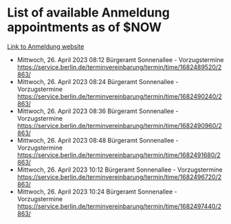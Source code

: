 # List of available Anmeldung appointments as of $NOW
[Link to Anmeldung website](https://service.berlin.de/terminvereinbarung/termin/tag.php?termin=1&anliegen[]=120686&dienstleisterlist=122210,122217,327316,122219,327312,122227,327314,122231,327346,122243,327348,122254,122252,329742,122260,329745,122262,329748,122271,327278,122273,327274,122277,327276,330436,122280,327294,122282,327290,122284,327292,122291,327270,122285,327266,122286,327264,122296,327268,150230,329760,122297,327286,122294,327284,122312,329763,122314,329775,122304,327330,122311,327334,122309,327332,317869,122281,327352,122279,329772,122283,122276,327324,122274,327326,122267,329766,122246,327318,122251,327320,122257,327322,122208,327298,122226,327300&herkunft=http%3A%2F%2Fservice.berlin.de%2Fdienstleistung%2F120686%2F)
- Mittwoch, 26. April 2023 08:12 Bürgeramt Sonnenallee - Vorzugstermine https://service.berlin.de/terminvereinbarung/termin/time/1682489520/2863/
- Mittwoch, 26. April 2023 08:24 Bürgeramt Sonnenallee - Vorzugstermine https://service.berlin.de/terminvereinbarung/termin/time/1682490240/2863/
- Mittwoch, 26. April 2023 08:36 Bürgeramt Sonnenallee - Vorzugstermine https://service.berlin.de/terminvereinbarung/termin/time/1682490960/2863/
- Mittwoch, 26. April 2023 08:48 Bürgeramt Sonnenallee - Vorzugstermine https://service.berlin.de/terminvereinbarung/termin/time/1682491680/2863/
- Mittwoch, 26. April 2023 10:12 Bürgeramt Sonnenallee - Vorzugstermine https://service.berlin.de/terminvereinbarung/termin/time/1682496720/2863/
- Mittwoch, 26. April 2023 10:24 Bürgeramt Sonnenallee - Vorzugstermine https://service.berlin.de/terminvereinbarung/termin/time/1682497440/2863/
